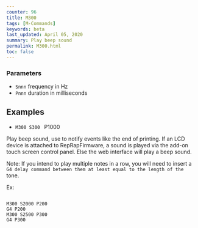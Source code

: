 ```yaml
---
counter: 96
title: M300
tags: [M-Commands] 
keywords: beta 
last_updated: April 05, 2020 
summary: Play beep sound 
permalink: M300.html
toc: false 
---
```



### Parameters

* `Snnn` frequency in Hz
* `Pnnn` duration in milliseconds

## Examples

* ` M300 S300  ` P1000

Play beep sound, use to notify events like the end of printing. If an LCD device is attached to RepRapFirmware, a sound is played via the add-on touch screen control panel. Else the web interface will play a beep sound.

Note: If you intend to play multiple notes in a row, you will need to insert a ` G4 delay command between them at least equal to the length of the  ` tone.

Ex:

```

M300 S2000 P200
G4 P200
M300 S2500 P300
G4 P300

```

